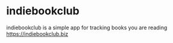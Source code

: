# indiebookclub
indiebookclub is a simple app for tracking books you are reading https://indiebookclub.biz
